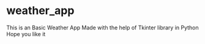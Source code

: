# weather_app
This is an Basic Weather App Made with the help of Tkinter library in Python
Hope you like  it
